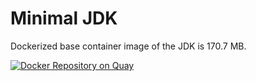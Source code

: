 # Minimal JDK

Dockerized base container image of the JDK is 170.7 MB.

[![Docker Repository on Quay](https://quay.io/repository/aeonproject/java-jre/status "Docker Repository on Quay")](https://quay.io/repository/aeonproject/java-jre)
